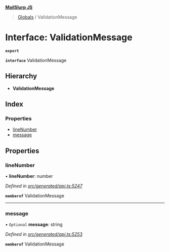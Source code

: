 **[MailSlurp JS](../README.md)**

> [Globals](../README.md) / ValidationMessage

# Interface: ValidationMessage

**`export`** 

**`interface`** ValidationMessage

## Hierarchy

* **ValidationMessage**

## Index

### Properties

* [lineNumber](validationmessage.md#linenumber)
* [message](validationmessage.md#message)

## Properties

### lineNumber

•  **lineNumber**: number

*Defined in [src/generated/api.ts:5247](https://github.com/mailslurp/mailslurp-client/blob/5a4fc29/src/generated/api.ts#L5247)*

**`memberof`** ValidationMessage

___

### message

• `Optional` **message**: string

*Defined in [src/generated/api.ts:5253](https://github.com/mailslurp/mailslurp-client/blob/5a4fc29/src/generated/api.ts#L5253)*

**`memberof`** ValidationMessage
